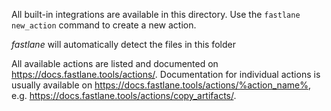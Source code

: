 All built-in integrations are available in this directory. Use the `fastlane new_action` command to create a new action.

_fastlane_ will automatically detect the files in this folder

All available actions are listed and documented on https://docs.fastlane.tools/actions/. Documentation for individual actions is usually available on https://docs.fastlane.tools/actions/%action_name%, e.g. https://docs.fastlane.tools/actions/copy_artifacts/. 
